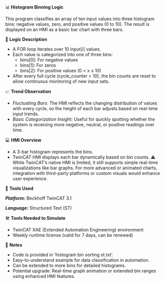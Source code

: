 📊 **Histogram Binning Logic**

This program classifies an array of ten input values into three histogram bins: negative values, zero, and positive values (0 to 10). The result is displayed on an HMI as a basic bar chart with three bars.

🧩 **Logic Description**

- A FOR loop iterates over 10 input[i] values.
- Each value is categorized into one of three bins:
  - bins[0]: For negative values
  - bins[1]: For zeros
  - bins[2]: For positive values (0 < x ≤ 10)
- After every full cycle (cycle_counter > 10), the bin counts are reset to allow continuous monitoring of new input sets.

📈 **Trend Observation**

- _Fluctuating Bars:_ The HMI reflects the changing distribution of values with every cycle, so the height of each bar adjusts based on real-time input trends.
- _Basic Categorization Insight:_ Useful for quickly spotting whether the system is receiving more negative, neutral, or positive readings over time.

💻 **HMI Overview**

- A 3-bar histogram represents the bins.
- TwinCAT HMI displays each bar dynamically based on bin counts.
⚠️ While TwinCAT’s native HMI is limited, it still supports simple real-time visualizations like bar graphs. For more advanced or animated charts, integration with third-party platforms or custom visuals would enhance user experience.

🔧 **Tools Used**

_**Platform:**_ Beckhoff TwinCAT 3.1

_**Language:**_ Structured Text (ST)

🛠️ **Tools Needed to Simulate**

- TwinCAT XAE (Extended Automation Engineering) environment
- Weekly runtime license (valid for 7 days, can be renewed)
  
📌 **Notes**

- Code is provided in 'histogram bin sorting st.txt'.
- Easy-to-understand example for data classification in automation.
- Can be extended to more bins for detailed histograms.
- Potential upgrade: Real-time graph animation or extended bin ranges using enhanced HMI features.
